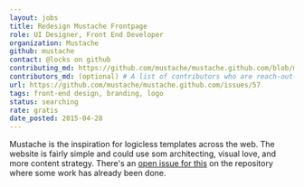 ```yaml
---
layout: jobs
title: Redesign Mustache Frontpage
role: UI Designer, Front End Developer
organization: Mustache
github: mustache
contact: @locks on github
contributing_md: https://github.com/mustache/mustache.github.com/blob/master/CONTRIBUTING.md
contributors_md: (optional) # A list of contributors who are reach-out-able.
url: https://github.com/mustache/mustache.github.com/issues/57
tags: front-end design, branding, logo
status: searching
rate: gratis
date_posted: 2015-04-28
---
```


Mustache is the inspiration for logicless templates across the web. The website is fairly simple and could use som architecting, visual love, and more content strategy. There's an [open issue for this](https://github.com/mustache/mustache.github.com/issues/57) on the repository where some work has already been done.
